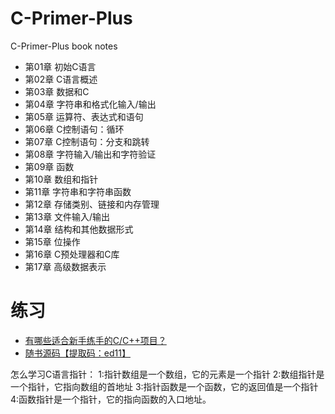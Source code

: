 # C-Primer-Plus
C-Primer-Plus book notes

* 第01章 初始C语言
* 第02章 C语言概述
* 第03章 数据和C
* 第04章 字符串和格式化输入/输出
* 第05章 运算符、表达式和语句
* 第06章 C控制语句：循环
* 第07章 C控制语句：分支和跳转
* 第08章 字符输入/输出和字符验证
* 第09章 函数
* 第10章 数组和指针
* 第11章 字符串和字符串函数
* 第12章 存储类别、链接和内存管理
* 第13章 文件输入/输出
* 第14章 结构和其他数据形式
* 第15章 位操作
* 第16章 C预处理器和C库
* 第17章 高级数据表示

# 练习
* [有哪些适合新手练手的C/C++项目？](https://zhuanlan.zhihu.com/p/23047091)
* [随书源码【提取码：ed11】](https://box.lenovo.com/l/yJ4bt8)

怎么学习C语言指针：
1:指针数组是一个数组，它的元素是一个指针
2:数组指针是一个指针，它指向数组的首地址
3:指针函数是一个函数，它的返回值是一个指针
4:函数指针是一个指针，它的指向函数的入口地址。
